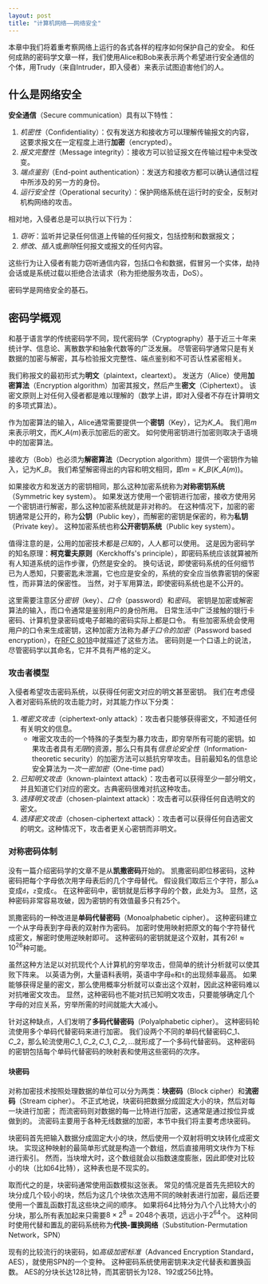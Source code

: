 ```yaml
---
layout: post
title: "计算机网络——网络安全"
---
```


本章中我们将着重考察网络上运行的各式各样的程序如何保护自己的安全。
和任何成熟的密码学文章一样，我们使用Alice和Bob来表示两个希望进行安全通信的个体，用Trudy（来自Intruder，即入侵者）来表示试图迫害他们的人。

## 什么是网络安全

**安全通信**（Secure communication）具有以下特性：
1. *机密性*（Confidentiality）：仅有发送方和接收方可以理解传输报文的内容，这要求报文在一定程度上进行**加密**（encrypted）。
2. *报文完整性*（Message integrity）：接收方可以验证报文在传输过程中未受改变。
3. *端点鉴别*（End-point authentication）：发送方和接收方都可以确认通信过程中所涉及的另一方的身份。
4. *运行安全性*（Operational security）：保护网络系统在运行时的安全，反制对机构网络的攻击。

相对地，入侵者总是可以执行以下行为：
1. *窃听*：监听并记录任何信道上传输的任何报文，包括控制和数据报文；
2. *修改*、*插入*或*删除*任何报文或报文的任何内容。

这些行为让入侵者有能力窃听通信内容，包括口令和数据，假冒另一个实体，劫持会话或是系统过载以拒绝合法请求（称为拒绝服务攻击，DoS）。

密码学是网络安全的基石。

## 密码学概观

和基于语言学的传统密码学不同，现代密码学（Cryptography）基于近三十年来统计学、信息论、离散数学和抽象代数等的广泛发展。
尽管密码学通常只是有关数据的加密与解密，其与检验报文完整性、端点鉴别和不可否认性紧密相关。

我们称报文的最初形式为**明文**（plaintext，cleartext）。
发送方（Alice）使用**加密算法**（Encryption algorithm）加密其报文，然后产生**密文**（Ciphertext）。
该密文原则上对任何入侵者都是难以理解的（数学上讲，即对入侵者不存在计算明文的多项式算法）。

作为加密算法的输入，Alice通常需要提供一个**密钥**（Key），记为$K\_A$。
我们用$m$来表示明文，而$K\_A(m)$表示加密后的密文。
如何使用密钥进行加密则取决于语境中的加密算法。

接收方（Bob）也必须为**解密算法**（Decryption algorithm）提供一个密钥作为输入，记为$K\_B$。
我们希望解密得出的内容和明文相同，即$m = K\_B(K\_A(m))$。

如果接收方和发送方的密钥相同，那么这种加密系统称为**对称密钥系统**（Symmetric key system）。
如果发送方使用一个密钥进行加密，接收方使用另一个密钥进行解密，那么这种加密系统就是非对称的。
在这种情况下，加密的密钥通常是公开的，称为**公钥**（Public key），而解密的密钥是保密的，称为**私钥**（Private key）。
这种加密系统也称**公开密钥系统**（Public key system）。

值得注意的是，公用的加密技术都是*已知*的，人人都可以使用。
这是因为密码学的知名原理：**柯克霍夫原则**（Kerckhoffs's principle），即密码系统应该就算被所有人知道系统的运作步骤，仍然是安全的。
换句话说，即使密码系统的任何细节已为人悉知，只要密匙未泄漏，它也应是安全的，系统的安全应当依靠密钥的保密性，而非算法的保密性。
当然，对于军用算法，即使密码系统也是不公开的。

这里需要注意区分*密钥*（key）、*口令*（password）和*密码*。
密钥是加密或解密算法的输入，而口令通常是鉴别用户的身份所用。
日常生活中广泛接触的银行卡密码、计算机登录密码或电子邮箱的密码实际上都是口令。
有些加密系统会使用用户的口令来生成密钥，这种加密方法称为*基于口令的加密*（Password based encryption），在[RFC 8018](https://www.rfc-editor.org/rfc/rfc8018)中就描述了这些方法。
密码则是一个口语上的说法，尽管密码学以其命名，它并不具有严格的定义。

### 攻击者模型

入侵者希望攻击密码系统，以获得任何密文对应的明文甚至密钥。
我们在考虑侵入者对密码系统的攻击能力时，对其能力作以下分类：

1. *唯密文攻击*（ciphertext-only attack）：攻击者只能够获得密文，不知道任何有关明文的信息。
   - 唯密文攻击的一个特殊的子类型为暴力攻击，即穷举所有可能的密钥。如果攻击者具有*无限*的资源，那么只有具有*信息论安全性*（Information-theoretic security）的加密方法可以抵抗穷举攻击。目前最知名的信息论安全算法为*一次一密加密*（One-time pad）
2. *已知明文攻击*（known-plaintext attack）：攻击者可以获得至少一部分明文，并且知道它们对应的密文。古典密码很难对抗这种攻击。
3. *选择明文攻击*（chosen-plaintext attack）：攻击者可以获得任何自选明文的密文。
4. *选择密文攻击*（chosen-ciphertext attack）：攻击者可以获得任何自选密文的明文。这种情况下，攻击者更关心密钥而非明文。

### 对称密码体制

没有一篇介绍密码学的文章不是从**凯撒密码**开始的。
凯撒密码即位移密码，这种密码把每个字母依次用字母表后的几个字母替代。
假设我们取后三个字符，那么`a`变成`d`，`z`变成`c`。
在这种密码中，密钥就是后移字母的个数，此处为3。
显然，这种密码非常容易攻破，因为密钥的有效值最多只有25个。

凯撒密码的一种改进是**单码代替密码**（Monoalphabetic cipher）。
这种密码建立一个从字母表到字母表的双射作为密码。
加密时使用映射把原文的每个字符替代成密文，解密时使用逆映射即可。
这种密码的密钥就是这个双射，其有$26! \approx 10^{26}$种可能。

虽然这种方法足以对抗现代个人计算机的穷举攻击，但简单的统计分析就可以使其败下阵来。
以英语为例，大量语料表明，英语中字母`e`和`t`的出现频率最高。
如果能够获得足量的密文，那么使用概率分析就可以查出这个双射，因此这种密码难以对抗唯密文攻击。
显然，这种密码也不能对抗已知明文攻击，只要能够确定几个字母的对应关系，穷举所需的时间就能大大减小。

针对这种缺点，人们发明了**多码代替密码**（Polyalphabetic cipher）。
这种密码轮流使用多个单码代替密码来进行加密。
我们设两个不同的单码代替密码$C\_1$、$C\_2$，那么轮流使用$C\_1, C\_2, C\_1, C\_2, \dots$就形成了一个多码代替密码。
这种密码的密钥包括每个单码代替密码的映射表和使用这些密码的次序。

#### 块密码

对称加密技术按照处理数据的单位可以分为两类：**块密码**（Block cipher）和**流密码**（Stream cipher）。
不正式地说，块密码把数据分成固定大小的块，然后对每一块进行加密；
而流密码则对数据的每一比特进行加密，这通常是通过按位异或做到的。
流密码主要用于各种无线数据的加密，本节中我们将主要考虑块密码。

块密码首先把输入数据分成固定大小的块，然后使用一个双射将明文块转化成密文块。
实现这种映射的最简单形式就是构造一个数组，然后直接用明文块作为下标进行索引。
然而，当块增大时，这个数组就会以指数速度膨胀，因此即使对比较小的块（比如64比特），这种表也是不现实的。

取而代之的是，块密码通常使用函数模拟这张表。
常见的情况是首先先把较大的块分成几个较小的块，然后为这几个块依次选用不同的映射表进行加密，最后还要使用一个置乱函数打乱这些块之间的顺序。
如果将64比特分为八个八比特大小的分块，那么所有表加起来只需要$8 \times 2^8 = 2048$个表项，远远小于$2^{64}$个。
这种同时使用代替和置乱的密码系统称为**代换-置换网络**（Substitution-Permutation Network，SPN）

现有的比较流行的块密码，如*高级加密标准*（Advanced Encryption Standard，AES），就使用SPN的一个变种。
这种密码系统使用密钥来决定代替表和置换函数。
AES的分块长达128比特，而其密钥长为128、192或256比特。

